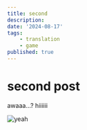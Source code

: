 ```yaml
---
title: second
description: 
date: '2024-08-17'
tags:
    - translation
    - game
published: true
---
```


# second post

awaaa...? hiiiiii

![yeah](/favicon.png)
